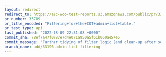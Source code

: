 ```yaml
---
layout: redirect
redirect_to: https://a8c-woo-test-reports.s3.amazonaws.com/public/pr/33789/api/index.html
pr_number: 33789
pr_title_encoded: "Filtering+for+the+COT+admin+list+table."
pr_test_type: api
last_published: "2022-08-09 22:31:08 +0000"
commit_sha: 78ef7a47f0c87e7d4e071a950a5f61b060ae57e5
commit_message: "Further tidying of filter logic (and clean-up after some conflict res…"
branch_name: add/33196-admin-list-filtering
---
```

